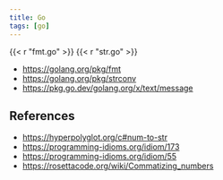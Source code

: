 ```yaml
---
title: Go
tags: [go]
---
```


{{< r "fmt.go" >}}
{{< r "str.go" >}}

- <https://golang.org/pkg/fmt>
- <https://golang.org/pkg/strconv>
- <https://pkg.go.dev/golang.org/x/text/message>

## References

- <https://hyperpolyglot.org/c#num-to-str>
- <https://programming-idioms.org/idiom/173>
- <https://programming-idioms.org/idiom/55>
- <https://rosettacode.org/wiki/Commatizing_numbers>
